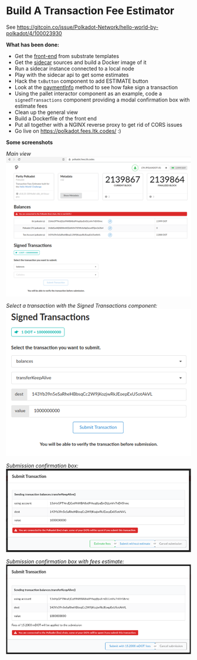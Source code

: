 # Build A Transaction Fee Estimator

See https://gitcoin.co/issue/Polkadot-Network/hello-world-by-polkadot/4/100023930

**What has been done:**
- Get the [front-end](https://github.com/substrate-developer-hub/substrate-front-end-template) from substrate templates
- Get the [sidecar](https://github.com/paritytech/substrate-api-sidecar) sources and build a Docker image of it
- Run a sidecar instance connected to a local node
- Play with the sidecar api to get some estimates
- Hack the `txButton` component to add ESTIMATE button
- Look at the [paymentInfo](https://github.com/polkadot-js/api/blob/2b1438030bb438c3bc85d16dcf638eb8f98d9ee6/packages/api/src/submittable/createClass.ts) method to see how fake sign a transaction
- Using the pallet interactor component as an example, code a `signedTransactions` component providing a modal confirmation box with estimate fees
- Clean up the general view 
- Build a Dockerfile of the front end
- Put all together with a NGINX reverse proxy to get rid of CORS issues
- Go live on https://polkadot.fees.ltk.codes/ :)

**Some screenshots**

_Main view_
![](TransactionFeesCalculator.png)

_Select a transaction with the Signed Transactions component:_
![](SignedTransactionsInteractor.png)

_Submission confirmation box:_
![](SubmitTransactionConfirmationBox.png)

_Submission confirmation box with fees estimate:_
![](SubmitTransactionFeesEstimate.png)

